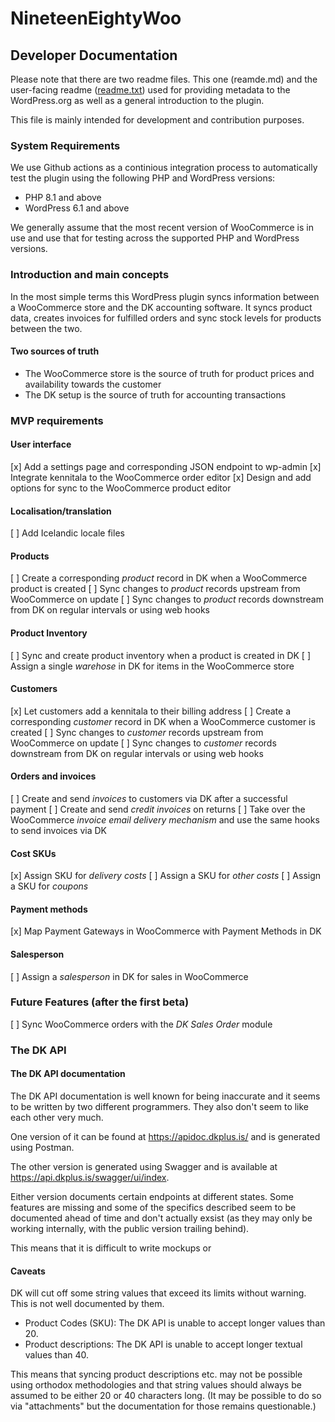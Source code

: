 # NineteenEightyWoo

## Developer Documentation

Please note that there are two readme files. This one (reamde.md) and the user-facing readme ([readme.txt](https://github.com/1984hosting/woocoo/blob/main/readme.txt)) used for providing metadata to the WordPress.org as well as a general introduction to the plugin.

This file is mainly intended for development and contribution purposes.

### System Requirements

We use Github actions as a continious integration process to automatically test the plugin using the following PHP and WordPress versions:

* PHP 8.1 and above
* WordPress 6.1 and above

We generally assume that the most recent version of WooCommerce is in use and use that for testing across the supported PHP and WordPress versions.

### Introduction and main concepts

In the most simple terms this WordPress plugin syncs information between a WooCommerce store and the DK accounting software. It syncs product data, creates invoices for fulfilled orders and sync stock levels for products between the two.

#### Two sources of truth

* The WooCommerce store is the source of truth for product prices and availability towards the customer
* The DK setup is the source of truth for accounting transactions

### MVP requirements

#### User interface
[x] Add a settings page and corresponding JSON endpoint to wp-admin
[x] Integrate kennitala to the WooCommerce order editor
[x] Design and add options for sync to the WooCommerce product editor

#### Localisation/translation
[ ] Add Icelandic locale files

#### Products
[ ] Create a corresponding *product* record in DK when a WooCommerce product is created
[ ] Sync changes to *product* records upstream from WooCommerce on update
[ ] Sync changes to *product* records downstream from DK on regular intervals or using web hooks

#### Product Inventory
[ ] Sync and create product inventory when a product is created in DK
[ ] Assign a single *warehose* in DK for items in the WooCommerce store

#### Customers
[x] Let customers add a kennitala to their billing address
[ ] Create a corresponding *customer* record in DK when a WooCommerce customer is created
[ ] Sync changes to *customer* records upstream from WooCommerce on update
[ ] Sync changes to *customer* records downstream from DK on regular intervals or using web hooks

#### Orders and invoices
[ ] Create and send *invoices* to customers via DK after a successful payment
[ ] Create and send *credit invoices* on returns
[ ] Take over the WooCommerce *invoice email delivery mechanism* and use the same hooks to send invoices via DK

#### Cost SKUs
[x] Assign SKU for *delivery costs*
[ ] Assign a SKU for *other costs*
[ ] Assign a SKU for *coupons*

#### Payment methods
[x] Map Payment Gateways in WooCommerce with Payment Methods in DK

#### Salesperson
[ ] Assign a *salesperson* in DK for sales in WooCommerce

### Future Features (after the first beta)
[ ] Sync WooCommerce orders with the *DK Sales Order* module

### The DK API

#### The DK API documentation

The DK API documentation is well known for being inaccurate and it seems to be written by two different programmers. They also don't seem to like each other very much.

One version of it can be found at https://apidoc.dkplus.is/ and is generated using Postman.

The other version is generated using Swagger and is available at https://api.dkplus.is/swagger/ui/index.

Either version documents certain endpoints at different states. Some features are missing and some of the specifics described seem to be documented ahead of time and don't actually exsist (as they may only be working internally, with the public version trailing behind).

This means that it is difficult to write mockups or

#### Caveats

DK will cut off some string values that exceed its limits without warning. This is not well documented by them.

* Product Codes (SKU): The DK API is unable to accept longer values than 20.
* Product descriptions: The DK API is unable to accept longer textual values than 40.

This means that syncing product descriptions etc. may not be possible using orthodox methodologies and that string values should always be assumed to be either 20 or 40 characters long. (It may be possible to do so via "attachments" but the documentation for those remains questionable.)
